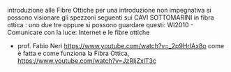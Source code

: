 introduzione alle Fibre Ottiche
per una introduzione non impegnativa si possono visionare
gli spezzoni seguenti sui CAVI SOTTOMARINI in fibra
ottica : uno due tre
oppure si possono guardare questi:
WI2010 - Comunicare con la luce: Internet e le fibre ottiche
- prof. Fabio Neri
https://www.youtube.com/watch?v=_2p9HrIAx8o
come è fatta e come funziona la Fibra Ottica,
https://www.youtube.com/watch?v=JzRIjZxlT3c